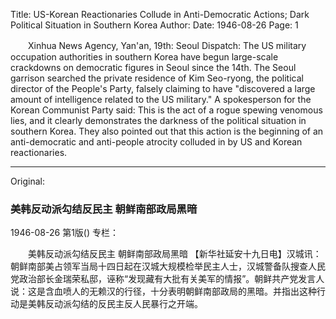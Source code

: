 Title: US-Korean Reactionaries Collude in Anti-Democratic Actions; Dark Political Situation in Southern Korea
Author:
Date: 1946-08-26
Page: 1

　　Xinhua News Agency, Yan'an, 19th: Seoul Dispatch: The US military occupation authorities in southern Korea have begun large-scale crackdowns on democratic figures in Seoul since the 14th. The Seoul garrison searched the private residence of Kim Seo-ryong, the political director of the People's Party, falsely claiming to have "discovered a large amount of intelligence related to the US military." A spokesperson for the Korean Communist Party said: This is the act of a rogue spewing venomous lies, and it clearly demonstrates the darkness of the political situation in southern Korea. They also pointed out that this action is the beginning of an anti-democratic and anti-people atrocity colluded in by US and Korean reactionaries.



<hr /> 

Original: 


### 美韩反动派勾结反民主  朝鲜南部政局黑暗

1946-08-26
第1版()
专栏：

　　美韩反动派勾结反民主
    朝鲜南部政局黑暗
    【新华社延安十九日电】汉城讯：朝鲜南部美占领军当局十四日起在汉城大规模检举民主人士，汉城警备队搜查人民党政治部长金瑞荣私邸，诬称“发现藏有大批有关美军的情报”。朝鲜共产党发言人说：这是含血喷人的无赖汉的行径，十分表明朝鲜南部政局的黑暗。并指出这种行动是美韩反动派勾结的反民主反人民暴行之开端。
